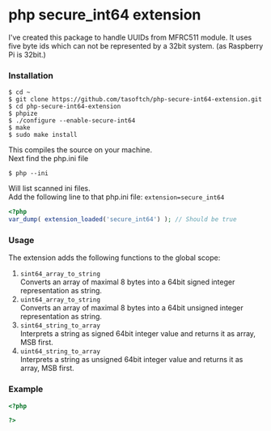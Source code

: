 # php secure_int64 extension
I've created this package to handle UUIDs from MFRC511 module. It uses five byte ids which can not be represented by a 32bit system. (as Raspberry Pi is 32bit.)

### Installation
```bin
$ cd ~
$ git clone https://github.com/tasoftch/php-secure-int64-extension.git
$ cd php-secure-int64-extension
$ phpize
$ ./configure --enable-secure-int64
$ make
$ sudo make install
```
This compiles the source on your machine.  
Next find the php.ini file
```bin
$ php --ini
```
Will list scanned ini files.  
Add the following line to that php.ini file:
```extension=secure_int64```
```php
<?php
var_dump( extension_loaded('secure_int64') ); // Should be true
```

### Usage
The extension adds the following functions to the global scope:
1. ```sint64_array_to_string```  
   Converts an array of maximal 8 bytes into a 64bit signed integer representation as string.
1. ```uint64_array_to_string```  
   Converts an array of maximal 8 bytes into a 64bit unsigned integer representation as string.
1. ```sint64_string_to_array```  
   Interprets a string as signed 64bit integer value and returns it as array, MSB first.
1. ```uint64_string_to_array```  
   Interprets a string as unsigned 64bit integer value and returns it as array, MSB first.

### Example
```php
<?php

?>
```